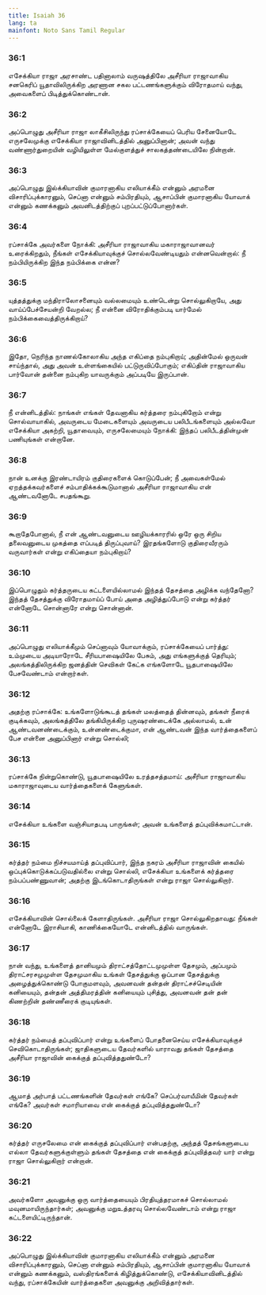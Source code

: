 ```yaml
---
title: Isaiah 36
lang: ta
mainfont: Noto Sans Tamil Regular
---
```


###  36:1

எசேக்கியா ராஜா அரசாண்ட பதினாலாம் வருஷத்திலே அசீரியா ராஜாவாகிய சனகெரிப் யூதாவிலிருக்கிற அரணான சகல பட்டணங்களுக்கும் விரோதமாய் வந்து, அவைகளைப் பிடித்துக்கொண்டான்.

###  36:2

அப்பொழுது அசீரியா ராஜா லாகீசிலிருந்து ரப்சாக்கேயைப் பெரிய சேனையோடே எருசலேமுக்கு எசேக்கியா ராஜாவினிடத்தில் அனுப்பினான்; அவன் வந்து வண்ணார்துறையின் வழியிலுள்ள மேல்குளத்துச் சாலகத்தண்டையிலே நின்றான்.

###  36:3

அப்பொழுது இல்க்கியாவின் குமாரனாகிய எலியாக்கீம் என்னும் அரமனை விசாரிப்புக்காரனும், செப்னா என்னும் சம்பிரதியும், ஆசாப்பின் குமாரனாகிய யோவாக் என்னும் கணக்கனும் அவனிடத்திற்குப் புறப்பட்டுப்போனார்கள்.

###  36:4

ரப்சாக்கே அவர்களை நோக்கி: அசீரியா ராஜாவாகிய மகாராஜாவானவர் உரைக்கிறதும், நீங்கள் எசேக்கியாவுக்குச் சொல்லவேண்டியதும் என்னவென்றால்: நீ நம்பியிருக்கிற இந்த நம்பிக்கை என்ன?

###  36:5

யுத்தத்துக்கு மந்திராலோசனையும் வல்லமையும் உண்டென்று சொல்லுகிறாயே, அது வாய்ப்பேச்சேயன்றி வேறல்ல; நீ என்னை விரோதிக்கும்படி யார்மேல் நம்பிக்கைவைத்திருக்கிறாய்?

###  36:6

இதோ, நெரிந்த நாணல்கோலாகிய அந்த எகிப்தை நம்புகிறாய்; அதின்மேல் ஒருவன் சாய்ந்தால், அது அவன் உள்ளங்கையில் பட்டுருவிப்போகும்; எகிப்தின் ராஜாவாகிய பார்வோன் தன்னை நம்புகிற யாவருக்கும் அப்படியே இருப்பான்.

###  36:7

நீ என்னிடத்தில்: நாங்கள் எங்கள் தேவனாகிய கர்த்தரை நம்புகிறோம் என்று சொல்வாயாகில், அவருடைய மேடைகளையும் அவருடைய பலிபீடங்களையும் அல்லவோ எசேக்கியா அகற்றி, யூதாவையும், எருசலேமையும் நோக்கி: இந்தப் பலிபீடத்தின்முன் பணியுங்கள் என்றானே.

###  36:8

நான் உனக்கு இரண்டாயிரம் குதிரைகளைக் கொடுப்பேன்; நீ அவைகள்மேல் ஏறத்தக்கவர்களைச் சம்பாதிக்கக்கூடுமானால் அசீரியா ராஜாவாகிய என் ஆண்டவனோடே சபதங்கூறு.

###  36:9

கூறாதேபோனால், நீ என் ஆண்டவனுடைய ஊழியக்காரரில் ஒரே ஒரு சிறிய தலைவனுடைய முகத்தை எப்படித் திருப்புவாய்? இரதங்களோடு குதிரைவீரரும் வருவார்கள் என்று எகிப்தையா நம்புகிறாய்?

###  36:10

இப்பொழுதும் கர்த்தருடைய கட்டளையில்லாமல் இந்தத் தேசத்தை அழிக்க வந்தேனோ? இந்தத் தேசத்துக்கு விரோதமாய்ப் போய் அதை அழித்துப்போடு என்று கர்த்தர் என்னோடே சொன்னாரே என்று சொன்னான்.

###  36:11

அப்பொழுது எலியாக்கீமும் செப்னாவும் யோவாக்கும், ரப்சாக்கேயைப் பார்த்து: உம்முடைய அடியாரோடே சீரியபாஷையிலே பேசும், அது எங்களுக்குத் தெரியும்; அலங்கத்திலிருக்கிற ஜனத்தின் செவிகள் கேட்க எங்களோடே யூதபாஷையிலே பேசவேண்டாம் என்றார்கள்.

###  36:12

அதற்கு ரப்சாக்கே: உங்களோடுங்கூடத் தங்கள் மலத்தைத் தின்னவும், தங்கள் நீரைக் குடிக்கவும், அலங்கத்திலே தங்கியிருக்கிற புருஷரண்டைக்கே அல்லாமல், உன் ஆண்டவனண்டைக்கும், உன்னண்டைக்குமா, என் ஆண்டவன் இந்த வார்த்தைகளைப் பேச என்னை அனுப்பினார் என்று சொல்லி;

###  36:13

ரப்சாக்கே நின்றுகொண்டு, யூதபாஷையிலே உரத்தசத்தமாய்: அசீரியா ராஜாவாகிய மகாராஜாவுடைய வார்த்தைகளைக் கேளுங்கள்.

###  36:14

எசேக்கியா உங்களை வஞ்சியாதபடி பாருங்கள்; அவன் உங்களைத் தப்புவிக்கமாட்டான்.

###  36:15

கர்த்தர் நம்மை நிச்சயமாய்த் தப்புவிப்பார், இந்த நகரம் அசீரியா ராஜாவின் கையில் ஒப்புக்கொடுக்கப்படுவதில்லை என்று சொல்லி, எசேக்கியா உங்களைக் கர்த்தரை நம்பப்பண்ணுவான்; அதற்கு இடங்கொடாதிருங்கள் என்று ராஜா சொல்லுகிறார்.

###  36:16

எசேக்கியாவின் சொல்லைக் கேளாதிருங்கள். அசீரியா ராஜா சொல்லுகிறதாவது: நீங்கள் என்னோடே இராசியாகி, காணிக்கையோடே என்னிடத்தில் வாருங்கள்.

###  36:17

நான் வந்து, உங்களைத் தானியமும் திராட்சத்தோட்டமுமுள்ள தேசமும், அப்பமும் திராட்சரசமுமுள்ள தேசமுமாகிய உங்கள் தேசத்துக்கு ஒப்பான தேசத்துக்கு அழைத்துக்கொண்டு போகுமளவும், அவனவன் தன்தன் திராட்சச்செடியின் கனியையும், தன்தன் அத்திமரத்தின் கனியையும் புசித்து, அவனவன் தன் தன் கிணற்றின் தண்ணீரைக் குடியுங்கள்.

###  36:18

கர்த்தர் நம்மைத் தப்புவிப்பார் என்று உங்களைப் போதனைசெய்ய எசேக்கியாவுக்குச் செவிகொடாதிருங்கள்; ஜாதிகளுடைய தேவர்களில் யாராவது தங்கள் தேசத்தை அசீரியா ராஜாவின் கைக்குத் தப்புவித்ததுண்டோ?

###  36:19

ஆமாத் அர்பாத் பட்டணங்களின் தேவர்கள் எங்கே? செப்பர்வாயீமின் தேவர்கள் எங்கே? அவர்கள் சமாரியாவை என் கைக்குத் தப்புவித்ததுண்டோ?

###  36:20

கர்த்தர் எருசலேமை என் கைக்குத் தப்புவிப்பார் என்பதற்கு, அந்தத் தேசங்களுடைய எல்லா தேவர்களுக்குள்ளும் தங்கள் தேசத்தை என் கைக்குத் தப்புவித்தவர் யார் என்று ராஜா சொல்லுகிறார் என்றான்.

###  36:21

அவர்களோ அவனுக்கு ஒரு வார்த்தையையும் பிரதியுத்தரமாகச் சொல்லாமல் மவுனமாயிருந்தார்கள்; அவனுக்கு மறுஉத்தரவு சொல்லவேண்டாம் என்று ராஜா கட்டளையிட்டிருந்தான்.

###  36:22

அப்பொழுது இல்க்கியாவின் குமாரனாகிய எலியாக்கீம் என்னும் அரமனை விசாரிப்புக்காரனும், செப்னா என்னும் சம்பிரதியும், ஆசாப்பின் குமாரனாகிய யோவாக் என்னும் கணக்கனும், வஸ்திரங்களைக் கிழித்துக்கொண்டு, எசேக்கியாவினிடத்தில் வந்து, ரப்சாக்கேயின் வார்த்தைகளை அவனுக்கு அறிவித்தார்கள்.

